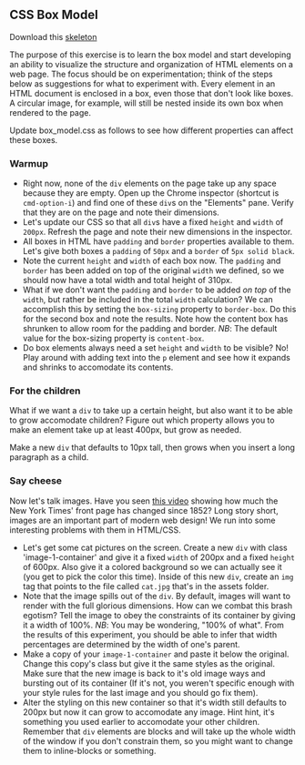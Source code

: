 ## CSS Box Model

Download this [skeleton][skeleton]

[skeleton]: https://assets.aaonline.io/fullstack/html-css/micro-projects/box_model/skeleton.zip

The purpose of this exercise is to learn the box model and start developing an
ability to visualize the structure and organization of HTML elements on a web
page. The focus should be on experimentation; think of the steps below as 
suggestions for what to experiment with. Every element in an HTML document 
is enclosed in a box, even those that don't look like boxes. A circular image, 
for example, will still be nested inside its own box when rendered to the page.

Update box_model.css as follows to see how different properties can affect these
boxes. 

### Warmup

* Right now, none of the `div` elements on the page take up any space because
   they are empty. Open up the Chrome inspector (shortcut is `cmd-option-i`) and
   find one of these `div`s on the "Elements" pane. Verify that they are on the
   page and note their dimensions.
* Let's update our CSS so that all `div`s have a fixed `height` and
   `width` of `200px`. Refresh the page and note their new dimensions in the
   inspector.
* All boxes in HTML have `padding` and `border` properties available to them.
   Let's give both boxes a `padding` of `50px` and a `border` of `5px solid black`.
* Note the current `height` and `width` of each box now. The `padding` and `border`
   has been added on top of the original `width` we defined, so we should now have
   a total width and total height of 310px.
* What if we don't want the `padding` and `border` to be added _on top_ of the
   `width`, but rather be included in the total `width` calculation? We can
   accomplish this by setting the `box-sizing` property to `border-box`. Do this
   for the second box and note the results. Note how the content box has
   shrunken to allow room for the padding and border. *NB*: The default value for
   the box-sizing property is `content-box`.
* Do box elements always need a set `height` and `width` to be visible? No! Play
   around with adding text into the `p` element and see how it expands and
   shrinks to accomodate its contents.

### For the children

What if we want a `div` to take up a certain height, but also want it to be able
to grow accomodate children? Figure out which property allows you to make an
element take up at least 400px, but grow as needed.

Make a new `div` that defaults to 10px tall, then grows when you insert a long
paragraph as a child.

### Say cheese

Now let's talk images. Have you seen [this video][nyt-front-page-video]
showing how much the New York Times' front page has changed since 1852? Long
story short, images are an important part of modern web design! We run into some
interesting problems with them in HTML/CSS.

* Let's get some cat pictures on the screen. Create a new `div` with class
   'image-1-container' and give it a fixed `width` of 200px and a fixed `height`
   of 600px. Also give it a colored background so we can actually see it (you
   get to pick the color this time). Inside of this new `div`, create an `img`
   tag that points to the file called `cat.jpg` that's in the assets folder.
* Note that the image spills out of the `div`. By default, images will want to
   render with the full glorious dimensions. How can we combat this brash
   egotism? Tell the image to obey the constraints of its container by giving it
   a width of 100%. *NB*: You may be wondering, "100% of what". From the results
   of this experiment, you should be able to infer that width percentages are
   determined by the width of one's parent.
* Make a copy of your `image-1-container` and paste it below the original.
   Change this copy's class but give it the same styles as the original. Make
   sure that the new image is back to it's old image ways and bursting out of its
   container (If it's not, you weren't specific enough with your style rules for
   the last image and you should go fix them).
* Alter the styling on this new container so that it's width still defaults to
   200px but now it can grow to accomodate any image. Hint hint, it's something
   you used earlier to accomodate your other children. Remember that `div`
   elements are blocks and will take up the whole width of the window if you
   don't constrain them, so you might want to change them to inline-blocks or
   something.

[nyt-front-page-video]: https://flowingdata.com/2017/02/21/evolution-of-the-new-york-times-front-page/

